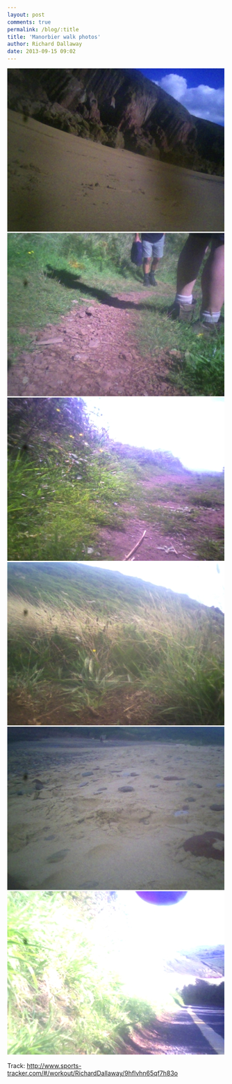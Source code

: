 ```yaml
---
layout: post
comments: true
permalink: /blog/:title
title: 'Manorbier walk photos'
author: Richard Dallaway
date: 2013-09-15 09:02
---
```


<div><a href="/media/tp_PICT0172.JPG"><img src="/media/tp_thumb_PICT0172.JPG" width="500" height="375"/></a></div><div><a href="/media/tp_PICT0183.JPG"><img src="/media/tp_thumb_PICT0183.JPG" width="500" height="375"/></a></div><div><a href="/media/tp_PICT0189.JPG"><img src="/media/tp_thumb_PICT0189.JPG" width="500" height="375"/></a></div><div><a href="/media/tp_PICT0192.JPG"><img src="/media/tp_thumb_PICT0192.JPG" width="500" height="375"/></a></div><div><a href="/media/tp_PICT0212.JPG"><img src="/media/tp_thumb_PICT0212.JPG" width="500" height="375"/></a></div><div><a href="/media/tp_PICT0267.JPG"><img src="/media/tp_thumb_PICT0267.JPG" width="500" height="375"/></a></div>

Track:
http://www.sports-tracker.com/#/workout/RichardDallaway/9hflvhn65qf7h83o
       
      
